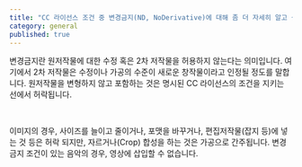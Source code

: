 ```yaml
---
title: "CC 라이선스 조건 중 변경금지(ND, NoDerivative)에 대해 좀 더 자세히 알고 싶어요."
category: general
published: true
---
```




변경금지란 원저작물에 대한 수정 혹은 2차 저작물을 허용하지 않는다는 의미입니다. 여기에서 2차 저작물은 수정이나 가공의 수준이 새로운 창작물이라고 인정될 정도를 말합니다. 원저작물을 변형하지 않고 포함하는 것은 명시된 CC 라이선스의 조건을 지키는 선에서 허락됩니다.

&nbsp;

이미지의 경우, 사이즈를 늘이고 줄이거나, 포맷을 바꾸거나, 편집저작물(잡지 등)에 넣는 것 등은 허락 되지만, 자르거나(Crop) 합성을 하는 것은 가공으로 간주됩니다. 변경금지 조건이 있는 음악의 경우, 영상에 삽입할 수 없습니다.
